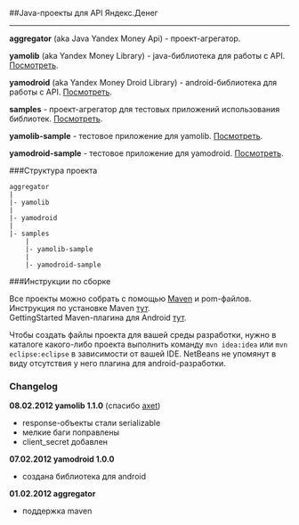 ##Java-проекты для API Яндекс.Денег

- - -

**aggregator** (aka Java Yandex Money Api) - проект-агрегатор.

**yamolib** (aka Yandex Money Library) - java-библиотека для работы с API. [Посмотреть](https://github.com/melnikovdv/Java-Yandex.Money-API-SDK/tree/master/yamolib).

**yamodroid** (aka Yandex Money Droid Library) - android-библиотека для работы c API. [Посмотреть](https://github.com/melnikovdv/Java-Yandex.Money-API-SDK/tree/master/yamodroid).

**samples** - проект-агрегатор для тестовых приложений использования библиотек. [Посмотреть](https://github.com/melnikovdv/Java-Yandex.Money-API-SDK/tree/master/samples).

**yamolib-sample** - тестовое приложение для yamolib. [Посмотреть](https://github.com/melnikovdv/Java-Yandex.Money-API-SDK/tree/master/samples/yamolib-sample).

**yamodroid-sample** - тестовое приложение для yamodroid. [Посмотреть](https://github.com/melnikovdv/Java-Yandex.Money-API-SDK/tree/master/samples/yamodroid-sample).

###Структура проекта

    aggregator
    |
    |- yamolib
    |
    |- yamodroid
    |
    |- samples
        |
        |- yamolib-sample
        |
        |- yamodroid-sample

###Инструкции по сборке

Все проекты можно собрать с помощью [Maven](http://en.wikipedia.org/wiki/Apache_Maven) и pom-файлов. Инструкция по установке Maven [тут](http://maven.apache.org/download.html).   
GettingStarted Maven-плагина для Android [тут](http://code.google.com/p/maven-android-plugin/wiki/GettingStarted).

Чтобы создать файлы проекта для вашей среды разработки, нужно в каталоге какого-либо проекта выполнить команду `mvn idea:idea` или `mvn eclipse:eclipse` в зависимости от вашей IDE. NetBeans не упомянут в виду отсутствия у него плагина для android-разработки.

### Changelog

**08.02.2012 yamolib 1.1.0** (спасибо [axet](https://github.com/axet))

* response-объекты стали serializable
* мелкие баги поправлены
* client_secret добавлен

    
**07.02.2012 yamodroid 1.0.0**

* создана библиотека для android
    
**01.02.2012 aggregator**

* поддержка maven